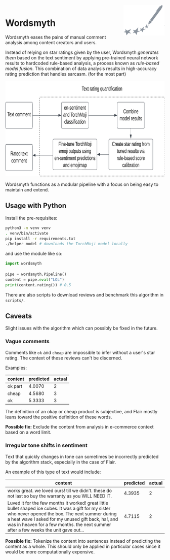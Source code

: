 <picture>
<source media="(prefers-color-scheme: dark)" srcset="./media/logo_dark.svg" width=130 align=right />
<img alt="The Wordsmyth logo" src="./media/logo.svg" align="right" width=130>
</picture>

# Wordsmyth

Wordsmyth eases the pains of manual comment analysis among content creators and users.

Instead of relying on star ratings given by the user, Wordsmyth *generates them* based on the text sentiment by applying pre-trained neural network results to hardcoded rule-based analysis, a process known as *rule-based model fusion*. This combination of data analysis results in high-accuracy rating prediction that handles sarcasm. (for the most part)

<div align="center">
<img src="./media/how_it_works.png" height=300>
</div>

Wordsmyth functions as a modular pipeline with a focus on being easy to maintain and extend.

## Usage with Python

Install the pre-requisites:

```bash
python3 -m venv venv
. venv/bin/activate
pip install -r requirements.txt
./helper model # downloads the TorchMoji model locally
```

and use the module like so:

```py
import wordsmyth

pipe = wordsmyth.Pipeline()
content = pipe.eval("LOL")
print(content.rating()) # 0.5
```

There are also scripts to download reviews and benchmark this algorithm in `scripts/`.

## Caveats

Slight issues with the algorithm which can possibly be fixed in the future.

### Vague comments

Comments like `ok` and `cheap` are impossible to infer without a user's star rating. The context of these reviews can't be discerned.

Examples:

| content       | predicted     | actual |
| ------------- | ------------- | ------ |
| ok part       | 4.0070        | 2      |
| cheap         | 4.5680        | 3      |
| ok            | 5.3333        | 3      |

The definition of an okay or cheap product is subjective, and Flair mostly leans toward the positive definition of these words.

**Possible fix:** Exclude the content from analysis in e-commerce context based on a word limit.

### Irregular tone shifts in sentiment

Text that quickly changes in tone can sometimes be incorrectly predicted by the algorithm stack, especially in the case of Flair.

An example of this type of text would include:

| content       | predicted     | actual |
| ------------- | ------------- | ------ |
| works great. we loved ours! till we didn't. these do not last so buy the warranty as you WILL NEED IT. | 4.3935 | 2
| Luved it for the few months it worked! great little bullet shaped ice cubes. It was a gift for my sister who never opened the box. The next summer during a heat wave I asked for my unused gift back, ha!, and was in heaven for a few months. the next summer after a few weeks the unit gave out... | 4.7115 | 2 |

**Possible fix:** Tokenize the content into sentences instead of predicting the content as a whole. This should only be applied in particular cases since it would be more computationally expensive.
